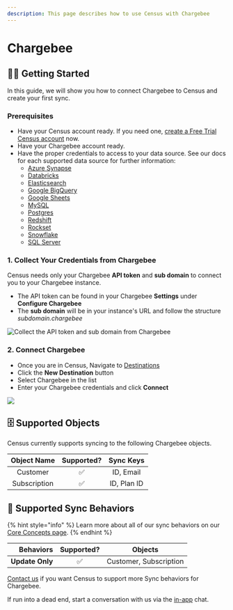 ```yaml
---
description: This page describes how to use Census with Chargebee
---
```


# Chargebee

## 🏃‍♀️ Getting Started

‌In this guide, we will show you how to connect Chargebee to Census and create your first sync.

### Prerequisites

* Have your Census account ready. If you need one, [create a Free Trial Census account](https://app.getcensus.com/) now.
* Have your Chargebee account ready.
* Have the proper credentials to access to your data source. See our docs for each supported data source for further information:
  * [Azure Synapse](../sources/azure-synapse.md)
  * [Databricks](https://docs.getcensus.com/sources/databricks)
  * [Elasticsearch](https://docs.getcensus.com/sources/elasticsearch)
  * [Google BigQuery](https://docs.getcensus.com/sources/google-bigquery)
  * [Google Sheets](https://docs.getcensus.com/sources/google-sheets)
  * [MySQL](https://docs.getcensus.com/sources/mysql)
  * [Postgres](https://docs.getcensus.com/sources/postgres)
  * [Redshift](https://docs.getcensus.com/sources/redshift)
  * [Rockset](https://docs.getcensus.com/sources/rockset)
  * [Snowflake](https://docs.getcensus.com/sources/snowflake)
  * [SQL Server](https://docs.getcensus.com/sources/sql-server)

### **1. Collect Your Credentials from Chargebee**

Census needs only your Chargebee **API token** and **sub domain** to connect you to your Chargebee instance.

* The API token can be found in your Chargebee **Settings** under **Configure Chargebee**
* The **sub domain** will be in your instance's URL and follow the structure _subdomain.chargebee_

![Collect the API token and sub domain from Chargebee](<../.gitbook/assets/Screen Shot 2022-02-16 at 3.27.30 PM.png>)

### 2. Connect Chargebee

* Once you are in Census, Navigate to [Destinations](https://app.getcensus.com/destinations)
* Click the **New Destination** button
* Select Chargebee in the list
* Enter your Chargebee credentials and click **Connect**

![](<../.gitbook/assets/Screen Shot 2022-02-16 at 3.00.06 PM.png>)

## 🗄️ Supported Objects <a href="#supported-objects" id="supported-objects"></a>

Census currently supports syncing to the following Chargebee objects.

| **Object Name** | **Supported?** | **Sync Keys** |
| :-------------: | :------------: | :-------------: |
|     Customer    |        ✅       |    ID, Email    |
|   Subscription  |        ✅       |   ID, Plan ID   |

## 🔄 Supported Sync Behaviors

{% hint style="info" %}
Learn more about all of our sync behaviors on our [Core Concepts page](../basics/core-concept/#the-different-sync-behaviors).
{% endhint %}

|   **Behaviors** | **Supported?** |      **Objects**      |
| --------------: | :------------: | :--------------------: |
| **Update Only** |        ✅       | Customer, Subscription |

[Contact us](mailto:support@getcensus.com) if you want Census to support more Sync behaviors for Chargebee.

If run into a dead end, start a conversation with us via the [in-app](https://app.getcensus.com/) chat.

